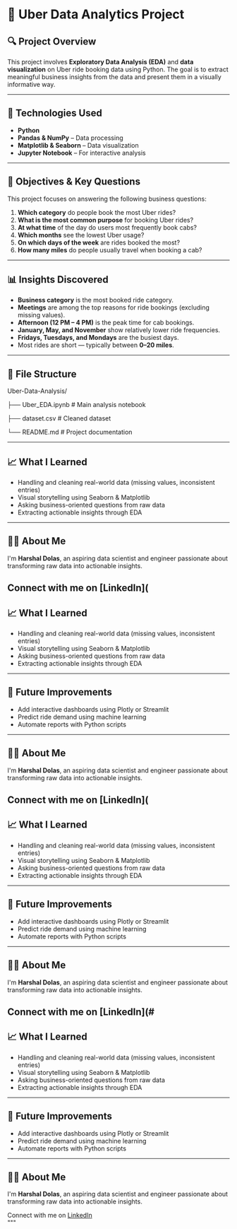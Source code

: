 
# 🚖 Uber Data Analytics Project

## 🔍 Project Overview

This project involves **Exploratory Data Analysis (EDA)** and **data visualization** on Uber ride booking data using Python. The goal is to extract meaningful business insights from the data and present them in a visually informative way.

---

## 📂 Technologies Used

- **Python**
- **Pandas & NumPy** – Data processing
- **Matplotlib & Seaborn** – Data visualization
- **Jupyter Notebook** – For interactive analysis

---

## 🎯 Objectives & Key Questions

This project focuses on answering the following business questions:

1. **Which category** do people book the most Uber rides?
2. **What is the most common purpose** for booking Uber rides?
3. **At what time** of the day do users most frequently book cabs?
4. **Which months** see the lowest Uber usage?
5. **On which days of the week** are rides booked the most?
6. **How many miles** do people usually travel when booking a cab?

---

## 📊 Insights Discovered

- **Business category** is the most booked ride category.
- **Meetings** are among the top reasons for ride bookings (excluding missing values).
- **Afternoon (12 PM – 4 PM)** is the peak time for cab bookings.
- **January, May, and November** show relatively lower ride frequencies.
- **Fridays, Tuesdays, and Mondays** are the busiest days.
- Most rides are short — typically between **0–20 miles**.

---

## 📎 File Structure
Uber-Data-Analysis/

├── Uber_EDA.ipynb # Main analysis notebook

├── dataset.csv # Cleaned dataset 


└── README.md # Project documentation

---

## 📈 What I Learned

- Handling and cleaning real-world data (missing values, inconsistent entries)
- Visual storytelling using Seaborn & Matplotlib
- Asking business-oriented questions from raw data
- Extracting actionable insights through EDA

---



## 🙋‍♂️ About Me

I'm **Harshal Dolas**, an aspiring data scientist and engineer passionate about transforming raw data into actionable insights.

Connect with me on [LinkedIn](
---

## 📈 What I Learned

- Handling and cleaning real-world data (missing values, inconsistent entries)
- Visual storytelling using Seaborn & Matplotlib
- Asking business-oriented questions from raw data
- Extracting actionable insights through EDA

---

## 🔗 Future Improvements

- Add interactive dashboards using Plotly or Streamlit  
- Predict ride demand using machine learning  
- Automate reports with Python scripts

---

## 🙋‍♂️ About Me

I'm **Harshal Dolas**, an aspiring data scientist and engineer passionate about transforming raw data into actionable insights.

Connect with me on [LinkedIn](
---

## 📈 What I Learned

- Handling and cleaning real-world data (missing values, inconsistent entries)
- Visual storytelling using Seaborn & Matplotlib
- Asking business-oriented questions from raw data
- Extracting actionable insights through EDA

---

## 🔗 Future Improvements

- Add interactive dashboards using Plotly or Streamlit  
- Predict ride demand using machine learning  
- Automate reports with Python scripts

---

## 🙋‍♂️ About Me

I'm **Harshal Dolas**, an aspiring data scientist and engineer passionate about transforming raw data into actionable insights.

Connect with me on [LinkedIn](#
---

## 📈 What I Learned

- Handling and cleaning real-world data (missing values, inconsistent entries)
- Visual storytelling using Seaborn & Matplotlib
- Asking business-oriented questions from raw data
- Extracting actionable insights through EDA

---

## 🔗 Future Improvements

- Add interactive dashboards using Plotly or Streamlit  
- Predict ride demand using machine learning  
- Automate reports with Python scripts

---

## 🙋‍♂️ About Me

I'm **Harshal Dolas**, an aspiring data scientist and engineer passionate about transforming raw data into actionable insights.

Connect with me on [LinkedIn](#www.linkedin.com/in/harshal-dolas-84a429266)  
"""

